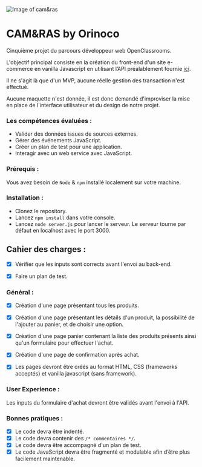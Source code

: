 ![Image of cam&ras](https://raw.githubusercontent.com/YungDavo/cabannedavid-5-16072021/d6924834bd688e9e197d854c9e7937e3b10003b3/front-end/img/logo-cameras-by-orinoco.svg)

# CAM&RAS by Orinoco

Cinquième projet du parcours développeur web OpenClassrooms.

L'objectif principal consiste en la création du front-end d'un site e-commerce en vanilla Javascript en utilisant l’API préalablement fournie [ici](https://github.com/OpenClassrooms-Student-Center/JWDP5).

Il ne s'agit là que d'un MVP, aucune réelle gestion des transaction n'est effectué.

Aucune maquette n'est donnée, il est donc demandé d'improviser la mise en place de l'interface utilisateur et du design de notre projet.

### Les compétences évaluées :

- Valider des données issues de sources externes.
- Gérer des événements JavaScript.
- Créer un plan de test pour une application.
- Interagir avec un web service avec JavaScript.

### Prérequis :

Vous avez besoin de `Node` & `npm` installé localement sur votre machine.

### Installation :

- Clonez le repository.
- Lancez `npm install` dans votre console.
- Lancez `node server.js` pour lancer le serveur.
  Le serveur tourne par défaut en localhost avec le port 3000.

## Cahier des charges :

- [x] Vérifier que les inputs sont corrects avant l'envoi au back-end.

- [x] Faire un plan de test.

### Général :

- [x] Création d'une page présentant tous les produits.

- [x] Création d'une page présentant les détails d'un produit, la possibilité de l'ajouter au panier, et de choisir une option.

- [x] Création d'une page panier contenant la liste des produits présents ainsi qu'un formulaire pour effectuer l'achat.

- [x] Création d'une page de confirmation après achat.

- [x] Les pages devront être créés au format HTML, CSS (frameworks acceptés) et vanilla javascript (sans framework).

### User Experience :

Les inputs du formulaire d'achat devront être validés avant l'envoi à l'API.

### Bonnes pratiques :

- [x] Le code devra être indenté.
- [x] Le code devra contenir des `/* commentaires */`.
- [x] Le code devra être accompagné d'un plan de test.
- [x] Le code JavaScript devra être fragmenté et modulable afin d’être plus facilement maintenable.
